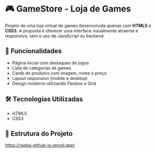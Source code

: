 # 🎮 GameStore - Loja de Games

Projeto de uma loja virtual de games desenvolvida apenas com **HTML5** e **CSS3**. A proposta é oferecer uma interface visualmente atraente e responsiva, sem o uso de JavaScript ou backend.

## 🚀 Funcionalidades

- Página inicial com destaques de jogos
- Lista de categorias de games
- Cards de produtos com imagem, nome e preço
- Layout responsivo (mobile e desktop)
- Design moderno utilizando Flexbox e Grid

## 🛠️ Tecnologias Utilizadas

- HTML5
- CSS3

## 📁 Estrutura do Projeto

https://rapha-github-io.vercel.app/
